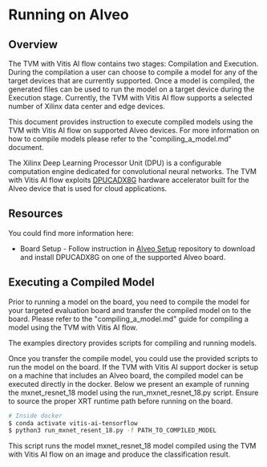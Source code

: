# Running on Alveo

## Overview

 The TVM with Vitis AI flow contains two stages: Compilation and Execution. During the compilation a user can choose to compile a model for any of the target devices that are currently supported. Once a model is compiled, the generated files can be used to run the model on a target device during the Execution stage. Currently, the TVM with Vitis AI flow supports a selected number of Xilinx data center and edge devices.
 
This document provides instruction to execute compiled models using the TVM with Vitis AI flow on supported Alveo devices. For more information on how to compile models please refer to the "compiling_a_model.md" document. 


The Xilinx Deep Learning Processor Unit (DPU) is a configurable computation engine dedicated for convolutional neural networks. The TVM with Vitis AI flow exploits [DPUCADX8G] hardware accelerator built for the Alveo device that is used for cloud applications.

## Resources
You could find more information here:
* Board Setup - Follow instruction in [Alveo Setup] repository to download and install DPUCADX8G on one of the supported Alveo board.


## Executing a Compiled Model

Prior to running a model on the board, you need to compile the model for your targeted evaluation board and transfer the compiled model on to the board. Please refer to the "compiling_a_model.md" guide for compiling a model using the TVM with Vitis AI flow. 

The examples directory provides scripts for compiling and running models. 

Once you transfer the compile model, you could use the provided scripts to run the model on the board. If the TVM with Vitis AI support docker is setup on a machine that includes an Alveo board, the compiled model can be executed directly in the docker. Below we present an example of running the mxnet_resnet_18 model using the run_mxnet_resnet_18.py script. Ensure to source the proper XRT runtime path before running on the board.


```sh
# Inside docker
$ conda activate vitis-ai-tensorflow
$ python3 run_mxnet_resent_18.py -f PATH_TO_COMPILED_MODEL
```

This script runs the model mxnet_resnet_18 model compiled using the TVM with Vitis AI flow on an image and produce the classification result.




[//]: # (These are reference links used in the body of this note and get stripped out when the markdown processor does its job. )

   [Alveo Setup]: https://github.com/Xilinx/Vitis-AI/tree/master/alveo
   [DPUCADX8G]: https://github.com/Xilinx/Vitis-AI/blob/master/alveo/docs/ml-suite-overview.md  
